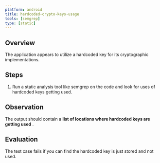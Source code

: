```yaml
---
platform: android
title: hardcoded-crypto-keys-usage
tools: [semgrep]
type: [static]
---
```


## Overview

The application appears to utilize a hardcoded key for its cryptographic implementations.

## Steps

1. Run a static analysis tool like semgrep on the code and look for uses of hardcoded keys getting used.

## Observation

The output should contain a **list of locations where hardcoded keys are getting used** .

## Evaluation

The test case fails if you can find the hardcoded key is just stored and not used.
